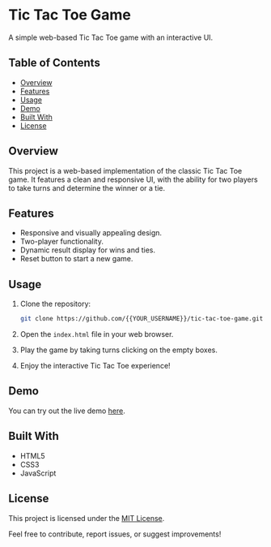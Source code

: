 # Tic Tac Toe Game

A simple web-based Tic Tac Toe game with an interactive UI.

## Table of Contents

- [Overview](#overview)
- [Features](#features)
- [Usage](#usage)
- [Demo](#demo)
- [Built With](#built-with)
- [License](#license)

## Overview

This project is a web-based implementation of the classic Tic Tac Toe game. It features a clean and responsive UI, with the ability for two players to take turns and determine the winner or a tie.

## Features

- Responsive and visually appealing design.
- Two-player functionality.
- Dynamic result display for wins and ties.
- Reset button to start a new game.

## Usage

1. Clone the repository:

    ```bash
    git clone https://github.com/{{YOUR_USERNAME}}/tic-tac-toe-game.git
    ```

2. Open the `index.html` file in your web browser.

3. Play the game by taking turns clicking on the empty boxes.

4. Enjoy the interactive Tic Tac Toe experience!

## Demo

You can try out the live demo [here](https://{{YOUR_USERNAME}}.github.io/tic-tac-toe-game/).

## Built With

- HTML5
- CSS3
- JavaScript

## License

This project is licensed under the [MIT License](LICENSE).

Feel free to contribute, report issues, or suggest improvements!

